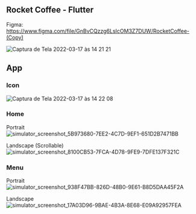 ## Rocket Coffee - Flutter

Figma: https://www.figma.com/file/GnBvCQzzg6LsIcOM3Z7DUW/RocketCoffee-(Copy)

![Captura de Tela 2022-03-17 às 14 21 21](https://user-images.githubusercontent.com/73067717/158858189-32f6c548-a94b-4450-9bfe-bb56dc63562e.png)

## App

### Icon

![Captura de Tela 2022-03-17 às 14 22 08](https://user-images.githubusercontent.com/73067717/158858329-614ba268-4fc4-45d0-b781-6cf7a52c55bb.png)

### Home
Portrait
![simulator_screenshot_5B973680-7EE2-4C7D-9EF1-651D2B7471BB](https://user-images.githubusercontent.com/73067717/158858398-50c3d312-9dc1-4b0b-8af1-7e7d9e8caf2b.png)

Landscape (Scrollable)
![simulator_screenshot_8100CB53-7FCA-4D78-9FE9-7DFE137F321C](https://user-images.githubusercontent.com/73067717/158858653-ee6901b5-9807-4a0c-9ed2-ec59aec6a9d6.png)

### Menu

Portrait
![simulator_screenshot_938F47BB-826D-48B0-9E61-B8D5DAA45F2A](https://user-images.githubusercontent.com/73067717/158858465-1e812b70-e50e-4938-bce4-7a0a230d7c7c.png)

Landscape
![simulator_screenshot_17A03D96-9BAE-4B3A-8E68-E09A92957FEA](https://user-images.githubusercontent.com/73067717/158858529-66068738-3407-4189-9cf6-4c929b8ca09d.png)
